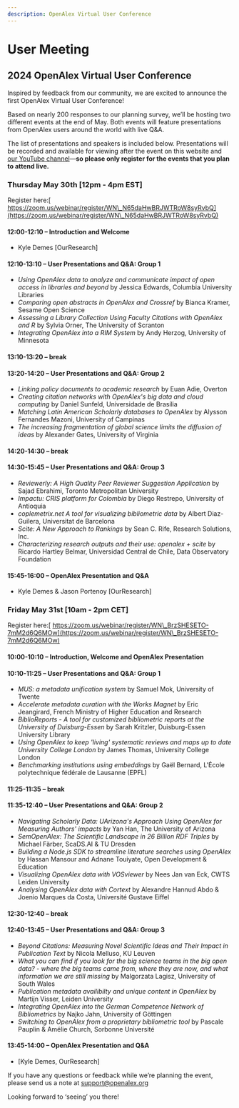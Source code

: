 ```yaml
---
description: OpenAlex Virtual User Conference
---
```


# User Meeting

## 2024 OpenAlex Virtual User Conference

Inspired by feedback from our community, we are excited to announce the first OpenAlex Virtual User Conference!

Based on nearly 200 responses to our planning survey, we’ll be hosting two different events at the end of May. Both events will feature presentations from OpenAlex users around the world with live Q\&A.

The list of presentations and speakers is included below. Presentations will be recorded and available for viewing after the event on this website and[ our YouTube channel](https://www.youtube.com/@OurResearch)—**so please only register for the events that you plan to attend live.**

### Thursday May 30th \[12pm - 4pm EST]

Register here:[ https://zoom.us/webinar/register/WN\_N65daHwBRJWTRoW8syRvbQ](https://zoom.us/webinar/register/WN\_N65daHwBRJWTRoW8syRvbQ)

#### 12:00-12:10 – Introduction and Welcome

* Kyle Demes \[OurResearch]

#### 12:10-13:10 – User Presentations and Q\&A: Group 1

* _Using OpenAlex data to analyze and communicate impact of open access in libraries and beyond_ by Jessica Edwards, Columbia University Libraries
* _Comparing open abstracts in OpenAlex and Crossref_ by Bianca Kramer, Sesame Open Science
* _Assessing a Library Collection Using Faculty Citations with OpenAlex and R_ by Sylvia Orner, The University of Scranton
* _Integrating OpenAlex into a RIM System_ by Andy Herzog, University of Minnesota

#### 13:10-13:20 – break

#### 13:20-14:20 – User Presentations and Q\&A: Group 2

* _Linking policy documents to academic research_ by Euan Adie, Overton
* _Creating citation networks with OpenAlex's big data and cloud computing_ by Daniel Sunfeld, Universidade de Brasília
* _Matching Latin American Scholarly databases to OpenAlex_ by Alysson Fernandes Mazoni, University of Campinas
* _The increasing fragmentation of global science limits the diffusion of ideas_ by Alexander Gates, University of Virginia

#### 14:20-14:30 – break

#### 14:30-15:45 – User Presentations and Q\&A: Group 3

* _Reviewerly: A High Quality Peer Reviewer Suggestion Application_ by Sajad Ebrahimi, Toronto Metropolitan University
* _Impactu: CRIS platform for Colombia_ by Diego Restrepo, University of Antioquia
* _coplemetrix.net A tool for visualizing bibliometric data_ by Albert Diaz-Guilera, Universitat de Barcelona
* _Scite: A New Approach to Rankings_ by Sean C. Rife, Research Solutions, Inc.
* _Characterizing research outputs and their use: openalex + scite_ by Ricardo Hartley Belmar, Universidad Central de Chile, Data Observatory Foundation

#### 15:45-16:00 – OpenAlex Presentation and Q\&A

* Kyle Demes & Jason Portenoy \[OurResearch]


### Friday May 31st \[10am - 2pm CET]

Register here:[ https://zoom.us/webinar/register/WN\_BrzSHESETO-7mM2d6Q6MOw](https://zoom.us/webinar/register/WN\_BrzSHESETO-7mM2d6Q6MOw)

#### 10:00-10:10 – Introduction, Welcome and OpenAlex Presentation

#### 10:10-11:25 – User Presentations and Q\&A: Group 1

* _MUS: a metadata unification system_ by Samuel Mok, University of Twente
* _Accelerate metadata curation with the Works Magnet_ by Eric Jeangirard, French Ministry of Higher Education and Research
* _BiblioReports - A tool for customized bibliometric reports at the University of Duisburg-Essen_ by Sarah Kritzler, Duisburg-Essen University Library
* _Using OpenAlex to keep 'living' systematic reviews and maps up to date University College London_ by James Thomas, University College London
* _Benchmarking institutions using embeddings_ by Gaël Bernard, L'École polytechnique fédérale de Lausanne (EPFL)

#### 11:25-11:35 – break

#### 11:35-12:40 – User Presentations and Q\&A: Group 2

* _Navigating Scholarly Data: UArizona's Approach Using OpenAlex for Measuring Authors' impacts_ by Yan Han, The University of Arizona
* _SemOpenAlex: The Scientific Landscape in 26 Billion RDF Triples_ by Michael Färber, ScaDS.AI & TU Dresden
* _Building a Node.js SDK to streamline literature searches using OpenAlex_ by Hassan Mansour and Adnane Touiyate, Open Development & Education
* _Visualizing OpenAlex data with VOSviewer_ by Nees Jan van Eck, CWTS Leiden University
* _Analysing OpenAlex data with Cortext_ by Alexandre Hannud Abdo & Joenio Marques da Costa, Université Gustave Eiffel

#### 12:30-12:40 – break

#### 12:40-13:45 – User Presentations and Q\&A: Group 3

* _Beyond Citations: Measuring Novel Scientific Ideas and Their Impact in Publication Text_ by Nicola Melluso, KU Leuven
* _What you can find if you look for the big science teams in the big open data? - where the big teams came from, where they are now, and what information we are still missing_ by Malgorzata Lagisz, University of South Wales
* _Publication metadata availibilty and unique content in OpenAlex_ by Martijn Visser, Leiden University
* _Integrating OpenAlex into the German Competence Network of Bibliometrics_ by Najko Jahn, University of Göttingen
* _Switching to OpenAlex from a proprietary bibliometric tool_ by Pascale Pauplin & Amélie Church, Sorbonne Université

#### 13:45-14:00 – OpenAlex Presentation and Q\&A

* \[Kyle Demes, OurResearch]

If you have any questions or feedback while we’re planning the event, please send us a note at support@openalex.org

Looking forward to ‘seeing’ you there!
